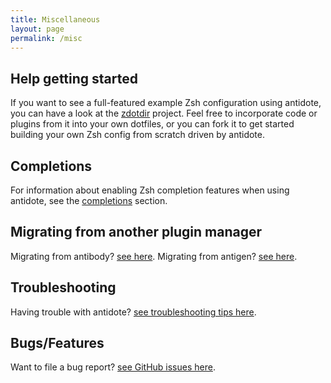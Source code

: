 ```yaml
---
title: Miscellaneous
layout: page
permalink: /misc
---
```


## Help getting started

If you want to see a full-featured example Zsh configuration using antidote, you can have a look at the [zdotdir](https://github.com/getantidote/zdotdir) project. Feel free to incorporate code or plugins from it into your own dotfiles, or you can fork it to get started building your own Zsh config from scratch driven by antidote.

## Completions

For information about enabling Zsh completion features when using antidote, see the [completions](completions) section.

## Migrating from another plugin manager

Migrating from antibody? [see here](migrating-from-antibody).
Migrating from antigen? [see here](migrating-from-antigen).

## Troubleshooting

Having trouble with antidote? [see troubleshooting tips here](troubleshooting).

## Bugs/Features

Want to file a bug report? [see GitHub issues here](https://github.com/mattmc3/antidote/issues).
